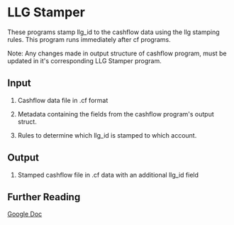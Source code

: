 # LLG Stamper
These programs stamp llg_id to the cashflow data using the llg stamping rules. This program runs immediately after cf programs.

Note: Any changes made in output structure of cashflow program, must be updated in it's corresponding LLG Stamper program.

## Input
1. Cashflow data file in .cf format

2. Metadata containing the fields from the cashflow program's output struct.

3. Rules to determine which llg_id is stamped to which account.

## Output
1. Stamped cashflow file in .cf data with an additional llg_id field

## Further Reading

[Google Doc](https://docs.google.com/document/d/1ziUkA2CPJRMw8Kt4blisWKtWLKvVgNyoErMQ_OEkLc4/edit?usp=sharing)